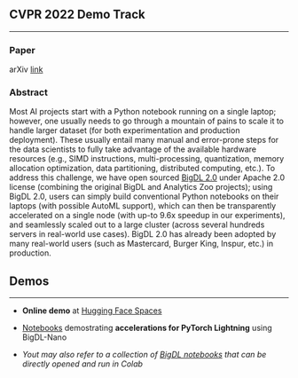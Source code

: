 ## CVPR 2022 Demo Track
___
### Paper
arXiv [link](https://arxiv.org/abs/2204.01715)

### Abstract
Most AI projects start with a Python notebook running on a single laptop; however, one usually needs to go through a mountain of pains to scale it to handle larger dataset (for both experimentation and production deployment). These usually entail many manual and error-prone
steps for the data scientists to fully take advantage of the available hardware resources (e.g., SIMD instructions, multi-processing, quantization, memory allocation optimization, data partitioning, distributed computing, etc.). To address this challenge, we have open sourced [BigDL
2.0](https://github.com/intel-analytics/BigDL/) under Apache 2.0 license (combining the original
BigDL and Analytics Zoo projects); using BigDL 2.0, users can simply build conventional Python notebooks on their laptops (with possible AutoML support), which can then be transparently accelerated on a single node (with up-to 9.6x speedup in our experiments), and seamlessly scaled out to a large cluster (across several hundreds servers in real-world use cases). BigDL 2.0 has already been adopted by many real-world users (such as Mastercard, Burger King, Inspur, etc.) in production.


## Demos
___
- **Online demo** at [Hugging Face Spaces](https://huggingface.co/spaces/CVPR/BigDL-Nano_inference) 

- [Notebooks](https://github.com/jason-dai/cvpr2022/tree/main/demos/FastFace) demostrating **accelerations for PyTorch Lightning** using BigDL-Nano

- *Yout may also refer to a collection of [BigDL notebooks](https://bigdl.readthedocs.io/en/latest/doc/UserGuide/notebooks.html) that can be directly opened and run in Colab*
